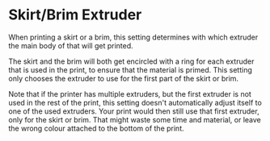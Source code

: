 Skirt/Brim Extruder
====
When printing a skirt or a brim, this setting determines with which extruder the main body of that will get printed.

The skirt and the brim will both get encircled with a ring for each extruder that is used in the print, to ensure that the material is primed. This setting only chooses the extruder to use for the first part of the skirt or brim.

Note that if the printer has multiple extruders, but the first extruder is not used in the rest of the print, this setting doesn't automatically adjust itself to one of the used extruders. Your print would then still use that first extruder, only for the skirt or brim. That might waste some time and material, or leave the wrong colour attached to the bottom of the print.